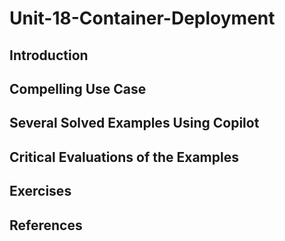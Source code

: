 #  Unit-18-Container-Deployment
## Introduction
## Compelling Use Case
## Several Solved Examples Using Copilot
## Critical Evaluations of the Examples
## Exercises
## References
